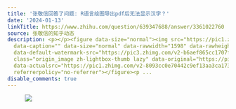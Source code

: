 ```yaml
---
title: '张敬信回答了问题: R语言绘图导出pdf后无法显示汉字？'
date: '2024-01-13'
linkTitle: https://www.zhihu.com/question/639347688/answer/3361022760
source: 张敬信的知乎动态
description: <p></p><figure data-size="normal"><img src="https://pic1.zhimg.com/v2-8093cc0e70442c9ef13aa3ca173b5444_1440w.jpg"
  data-caption="" data-size="normal" data-rawwidth="1598" data-rawheight="850" data-original-token="v2-1e108fd185df4c0c3707d518aae96ba8"
  data-default-watermark-src="https://pic3.zhimg.com/v2-b6aef865cc1707fbc62eaad5f7852d12_b.jpg"
  class="origin_image zh-lightbox-thumb lazy" data-original="https://pic1.zhimg.com/v2-8093cc0e70442c9ef13aa3ca173b5444_r.jpg"
  data-actualsrc="https://pic1.zhimg.com/v2-8093cc0e70442c9ef13aa3ca173b5444_b.jpg"
  referrerpolicy="no-referrer"></figure><p ...
disable_comments: true
---
```

<p></p><figure data-size="normal"><img src="https://pic1.zhimg.com/v2-8093cc0e70442c9ef13aa3ca173b5444_1440w.jpg" data-caption="" data-size="normal" data-rawwidth="1598" data-rawheight="850" data-original-token="v2-1e108fd185df4c0c3707d518aae96ba8" data-default-watermark-src="https://pic3.zhimg.com/v2-b6aef865cc1707fbc62eaad5f7852d12_b.jpg" class="origin_image zh-lightbox-thumb lazy" data-original="https://pic1.zhimg.com/v2-8093cc0e70442c9ef13aa3ca173b5444_r.jpg" data-actualsrc="https://pic1.zhimg.com/v2-8093cc0e70442c9ef13aa3ca173b5444_b.jpg" referrerpolicy="no-referrer"></figure><p ...